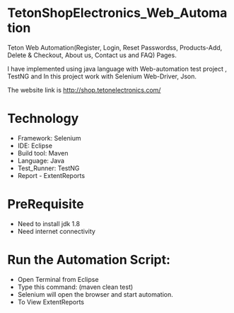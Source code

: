 
<h1 align="left">TetonShopElectronics_Web_Automation</h1>
  
Teton Web Automation(Register, Login, Reset Passwordss, Products-Add, Delete & Checkout, About us, Contact us and FAQ) Pages.

I have implemented using java language with Web-automation test project , TestNG and In this project work with Selenium Web-Driver, Json.

The website link is http://shop.tetonelectronics.com/

<h1 align="left">Technology</h1>
  
- Framework: Selenium
- IDE: Eclipse
- Build tool: Maven
- Language: Java
- Test_Runner: TestNG
- Report - ExtentReports
  
<h1 align="left">PreRequisite</h1>
  
- Need to install jdk 1.8
- Need internet connectivity
  
<h1 align="left">Run the Automation Script:</h1>
  
- Open Terminal from Eclipse
- Type this command: (maven clean test)
- Selenium will open the browser and start automation.
- To View ExtentReports
